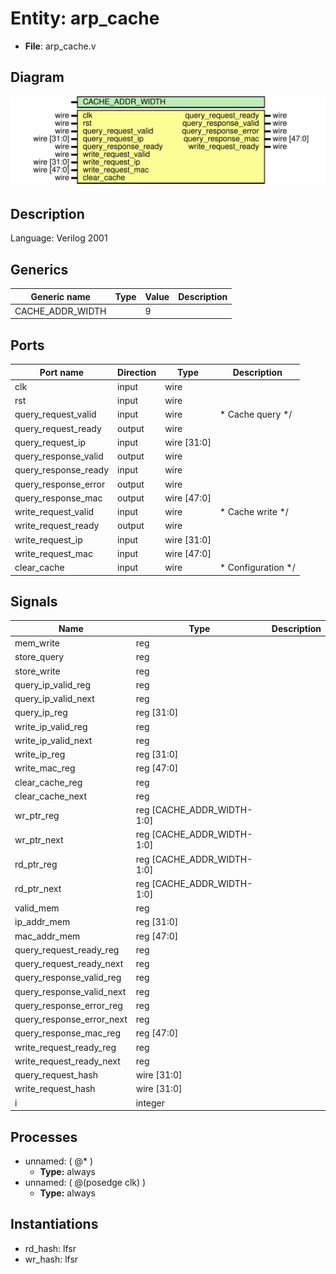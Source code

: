# Entity: arp_cache

- **File**: arp_cache.v
## Diagram

![Diagram](arp_cache.svg "Diagram")
## Description


 Language: Verilog 2001


## Generics

| Generic name     | Type | Value | Description |
| ---------------- | ---- | ----- | ----------- |
| CACHE_ADDR_WIDTH |      | 9     |             |
## Ports

| Port name            | Direction | Type        | Description                   |
| -------------------- | --------- | ----------- | ----------------------------- |
| clk                  | input     | wire        |                               |
| rst                  | input     | wire        |                               |
| query_request_valid  | input     | wire        |      * Cache query      */    |
| query_request_ready  | output    | wire        |                               |
| query_request_ip     | input     | wire [31:0] |                               |
| query_response_valid | output    | wire        |                               |
| query_response_ready | input     | wire        |                               |
| query_response_error | output    | wire        |                               |
| query_response_mac   | output    | wire [47:0] |                               |
| write_request_valid  | input     | wire        |      * Cache write      */    |
| write_request_ready  | output    | wire        |                               |
| write_request_ip     | input     | wire [31:0] |                               |
| write_request_mac    | input     | wire [47:0] |                               |
| clear_cache          | input     | wire        |      * Configuration      */  |
## Signals

| Name                      | Type                       | Description |
| ------------------------- | -------------------------- | ----------- |
| mem_write                 | reg                        |             |
| store_query               | reg                        |             |
| store_write               | reg                        |             |
| query_ip_valid_reg        | reg                        |             |
| query_ip_valid_next       | reg                        |             |
| query_ip_reg              | reg [31:0]                 |             |
| write_ip_valid_reg        | reg                        |             |
| write_ip_valid_next       | reg                        |             |
| write_ip_reg              | reg [31:0]                 |             |
| write_mac_reg             | reg [47:0]                 |             |
| clear_cache_reg           | reg                        |             |
| clear_cache_next          | reg                        |             |
| wr_ptr_reg                | reg [CACHE_ADDR_WIDTH-1:0] |             |
| wr_ptr_next               | reg [CACHE_ADDR_WIDTH-1:0] |             |
| rd_ptr_reg                | reg [CACHE_ADDR_WIDTH-1:0] |             |
| rd_ptr_next               | reg [CACHE_ADDR_WIDTH-1:0] |             |
| valid_mem                 | reg                        |             |
| ip_addr_mem               | reg [31:0]                 |             |
| mac_addr_mem              | reg [47:0]                 |             |
| query_request_ready_reg   | reg                        |             |
| query_request_ready_next  | reg                        |             |
| query_response_valid_reg  | reg                        |             |
| query_response_valid_next | reg                        |             |
| query_response_error_reg  | reg                        |             |
| query_response_error_next | reg                        |             |
| query_response_mac_reg    | reg [47:0]                 |             |
| write_request_ready_reg   | reg                        |             |
| write_request_ready_next  | reg                        |             |
| query_request_hash        | wire [31:0]                |             |
| write_request_hash        | wire [31:0]                |             |
| i                         | integer                    |             |
## Processes
- unnamed: ( @* )
  - **Type:** always
- unnamed: ( @(posedge clk) )
  - **Type:** always
## Instantiations

- rd_hash: lfsr
- wr_hash: lfsr
